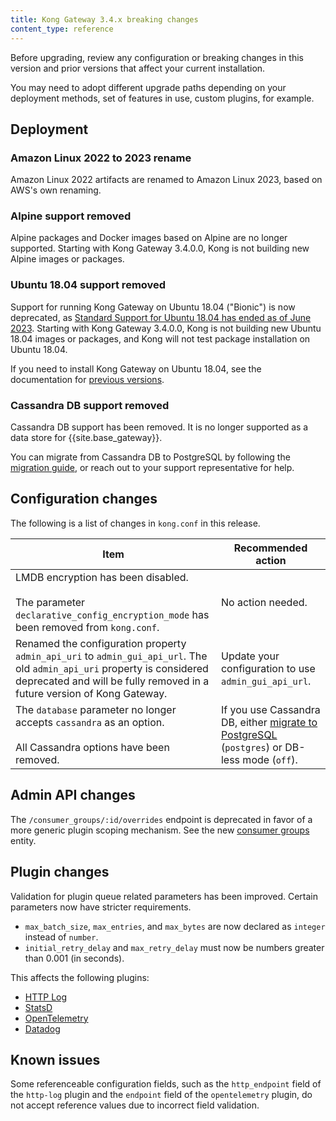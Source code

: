 ```yaml
---
title: Kong Gateway 3.4.x breaking changes
content_type: reference
---
```


Before upgrading, review any configuration or breaking changes in this version and prior versions that
affect your current installation.

You may need to adopt different upgrade paths depending on your deployment methods, set of features in use,
custom plugins, for example.

## Deployment

### Amazon Linux 2022 to 2023 rename

Amazon Linux 2022 artifacts are renamed to Amazon Linux 2023, based on AWS's own renaming.

### Alpine support removed

Alpine packages and Docker images based on Alpine are no longer supported.
Starting with Kong Gateway 3.4.0.0, Kong is not building new Alpine images or packages.

### Ubuntu 18.04 support removed 

Support for running Kong Gateway on Ubuntu 18.04 ("Bionic") is now deprecated,
as [Standard Support for Ubuntu 18.04 has ended as of June 2023](https://wiki.ubuntu.com/Releases).
Starting with Kong Gateway 3.4.0.0, Kong is not building new Ubuntu 18.04
images or packages, and Kong will not test package installation on Ubuntu 18.04.

If you need to install Kong Gateway on Ubuntu 18.04, see the documentation for
[previous versions](/gateway/3.3.x/install/linux/ubuntu/).

### Cassandra DB support removed

Cassandra DB support has been removed. It is no longer supported as a data store for {{site.base_gateway}}. 

You can migrate from Cassandra DB to PostgreSQL by following the [migration guide](/gateway/{{page.kong_version}}/migrate-cassandra-to-postgres/), 
or reach out to your support representative for help.

## Configuration changes

The following is a list of changes in `kong.conf` in this release.

Item | Recommended action
-----|-------------------
LMDB encryption has been disabled. <br><br> The parameter `declarative_config_encryption_mode` has been removed from `kong.conf`. | No action needed.
Renamed the configuration property `admin_api_uri` to `admin_gui_api_url`. The old `admin_api_uri` property is considered deprecated and will be fully removed in a future version of Kong Gateway. |  Update your configuration to use `admin_gui_api_url`.
The `database` parameter no longer accepts `cassandra` as an option. <br><br> All Cassandra options have been removed. | If you use Cassandra DB, either [migrate to PostgreSQL](/gateway/{{page.kong_version}}/migrate-cassandra-to-postgres/) (`postgres`) or DB-less mode (`off`).

## Admin API changes

The `/consumer_groups/:id/overrides` endpoint is deprecated in favor of a more generic plugin scoping mechanism. 
See the new [consumer groups](https://developer.konghq.com/spec/937dcdd7-4485-47dc-af5f-b805d562552f/25d728a0-cfe3-4cf4-8e90-93a5bb15cfd9#/consumer_groups/get-consumer_groups) entity.

## Plugin changes

Validation for plugin queue related parameters has been improved. Certain parameters now have stricter requirements.
* `max_batch_size`, `max_entries`, and `max_bytes` are now declared as `integer` instead of `number`. 
* `initial_retry_delay` and `max_retry_delay` must now be numbers greater than 0.001 (in seconds).

This affects the following plugins:
  * [HTTP Log](/hub/kong-inc/http-log/)
  * [StatsD](/hub/kong-inc/statsd/) 
  * [OpenTelemetry](/hub/kong-inc/opentelemetry/)
  * [Datadog](/hub/kong-inc/datadog/)

## Known issues

Some referenceable configuration fields, such as the `http_endpoint` field
of the `http-log` plugin and the `endpoint` field of the `opentelemetry` plugin,
do not accept reference values due to incorrect field validation.
